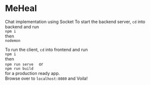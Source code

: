 # MeHeal
Chat implementation using Socket
To start the backend server, `cd` into backend and run  
` npm i `   
then   
`nodemon`  


To run the client, `cd` into frontend and run  
`npm i`  
then  
`npm run serve  `
or  
`npm run build`  
for a production ready app.  
Browse over to `localhost:8080` and Voila!
